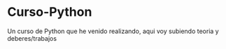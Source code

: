 # Curso-Python
Un curso de Python que he venido realizando, aqui voy subiendo teoria y deberes/trabajos
